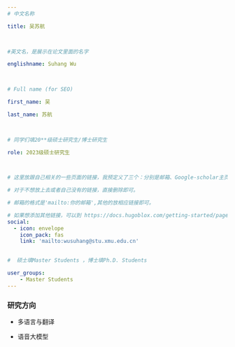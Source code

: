 ```yaml
---
# 中文名称

title: 吴苏航

 

#英文名，是展示在论文里面的名字

englishname: Suhang Wu

 

# Full name (for SEO)

first_name: 吴

last_name: 苏航

 

# 同学们填20**级硕士研究生/博士研究生

role: 2023级硕士研究生

 

# 这里放跟自己相关的一些页面的链接，我预定义了三个：分别是邮箱、Google-scholar主页和github主页

# 对于不想放上去或者自己没有的链接，直接删除即可。

# 邮箱的格式是'mailto:你的邮箱',其他的放相应链接即可。

# 如果想添加其他链接，可以到 https://docs.hugoblox.com/getting-started/page-builder/#icons 上去找图标，或者直接放在下面的详细介绍上
social:
  - icon: envelope
    icon_pack: fas
    link: 'mailto:wusuhang@stu.xmu.edu.cn'
 

#  硕士填Master Students ，博士填Ph.D. Students

user_groups:
    - Master Students
---
```



### 研究方向

* 多语言与翻译

* 语音大模型

 

